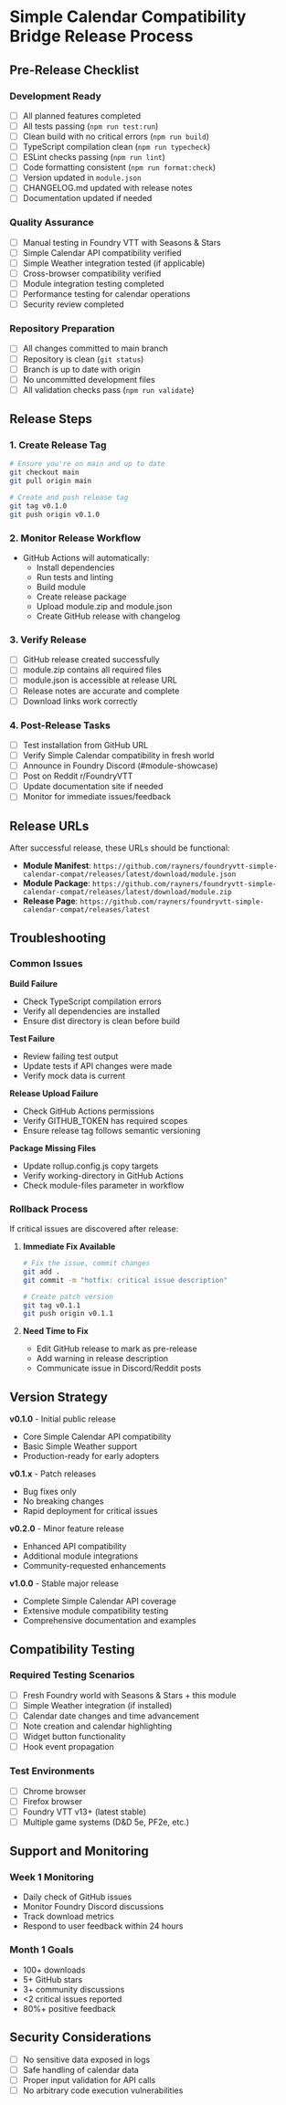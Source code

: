 # Simple Calendar Compatibility Bridge Release Process

## Pre-Release Checklist

### Development Ready

- [ ] All planned features completed
- [ ] All tests passing (`npm run test:run`)
- [ ] Clean build with no critical errors (`npm run build`)
- [ ] TypeScript compilation clean (`npm run typecheck`)
- [ ] ESLint checks passing (`npm run lint`)
- [ ] Code formatting consistent (`npm run format:check`)
- [ ] Version updated in `module.json`
- [ ] CHANGELOG.md updated with release notes
- [ ] Documentation updated if needed

### Quality Assurance

- [ ] Manual testing in Foundry VTT with Seasons & Stars
- [ ] Simple Calendar API compatibility verified
- [ ] Simple Weather integration tested (if applicable)
- [ ] Cross-browser compatibility verified
- [ ] Module integration testing completed
- [ ] Performance testing for calendar operations
- [ ] Security review completed

### Repository Preparation

- [ ] All changes committed to main branch
- [ ] Repository is clean (`git status`)
- [ ] Branch is up to date with origin
- [ ] No uncommitted development files
- [ ] All validation checks pass (`npm run validate`)

## Release Steps

### 1. Create Release Tag

```bash
# Ensure you're on main and up to date
git checkout main
git pull origin main

# Create and push release tag
git tag v0.1.0
git push origin v0.1.0
```

### 2. Monitor Release Workflow

- GitHub Actions will automatically:
  - Install dependencies
  - Run tests and linting
  - Build module
  - Create release package
  - Upload module.zip and module.json
  - Create GitHub release with changelog

### 3. Verify Release

- [ ] GitHub release created successfully
- [ ] module.zip contains all required files
- [ ] module.json is accessible at release URL
- [ ] Release notes are accurate and complete
- [ ] Download links work correctly

### 4. Post-Release Tasks

- [ ] Test installation from GitHub URL
- [ ] Verify Simple Calendar compatibility in fresh world
- [ ] Announce in Foundry Discord (#module-showcase)
- [ ] Post on Reddit r/FoundryVTT
- [ ] Update documentation site if needed
- [ ] Monitor for immediate issues/feedback

## Release URLs

After successful release, these URLs should be functional:

- **Module Manifest**: `https://github.com/rayners/foundryvtt-simple-calendar-compat/releases/latest/download/module.json`
- **Module Package**: `https://github.com/rayners/foundryvtt-simple-calendar-compat/releases/latest/download/module.zip`
- **Release Page**: `https://github.com/rayners/foundryvtt-simple-calendar-compat/releases/latest`

## Troubleshooting

### Common Issues

**Build Failure**

- Check TypeScript compilation errors
- Verify all dependencies are installed
- Ensure dist directory is clean before build

**Test Failure**

- Review failing test output
- Update tests if API changes were made
- Verify mock data is current

**Release Upload Failure**

- Check GitHub Actions permissions
- Verify GITHUB_TOKEN has required scopes
- Ensure release tag follows semantic versioning

**Package Missing Files**

- Update rollup.config.js copy targets
- Verify working-directory in GitHub Actions
- Check module-files parameter in workflow

### Rollback Process

If critical issues are discovered after release:

1. **Immediate Fix Available**

   ```bash
   # Fix the issue, commit changes
   git add .
   git commit -m "hotfix: critical issue description"

   # Create patch version
   git tag v0.1.1
   git push origin v0.1.1
   ```

2. **Need Time to Fix**
   - Edit GitHub release to mark as pre-release
   - Add warning in release description
   - Communicate issue in Discord/Reddit posts

## Version Strategy

**v0.1.0** - Initial public release

- Core Simple Calendar API compatibility
- Basic Simple Weather support
- Production-ready for early adopters

**v0.1.x** - Patch releases

- Bug fixes only
- No breaking changes
- Rapid deployment for critical issues

**v0.2.0** - Minor feature release

- Enhanced API compatibility
- Additional module integrations
- Community-requested enhancements

**v1.0.0** - Stable major release

- Complete Simple Calendar API coverage
- Extensive module compatibility testing
- Comprehensive documentation and examples

## Compatibility Testing

### Required Testing Scenarios

- [ ] Fresh Foundry world with Seasons & Stars + this module
- [ ] Simple Weather integration (if installed)
- [ ] Calendar date changes and time advancement
- [ ] Note creation and calendar highlighting
- [ ] Widget button functionality
- [ ] Hook event propagation

### Test Environments

- [ ] Chrome browser
- [ ] Firefox browser
- [ ] Foundry VTT v13+ (latest stable)
- [ ] Multiple game systems (D&D 5e, PF2e, etc.)

## Support and Monitoring

### Week 1 Monitoring

- Daily check of GitHub issues
- Monitor Foundry Discord discussions
- Track download metrics
- Respond to user feedback within 24 hours

### Month 1 Goals

- 100+ downloads
- 5+ GitHub stars
- 3+ community discussions
- <2 critical issues reported
- 80%+ positive feedback

## Security Considerations

- [ ] No sensitive data exposed in logs
- [ ] Safe handling of calendar data
- [ ] Proper input validation for API calls
- [ ] No arbitrary code execution vulnerabilities
